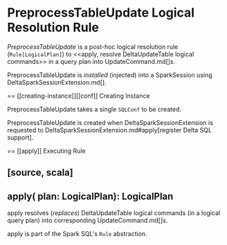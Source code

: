 # PreprocessTableUpdate Logical Resolution Rule

*PreprocessTableUpdate* is a post-hoc logical resolution rule (`Rule[LogicalPlan]`) to <<apply, resolve DeltaUpdateTable logical commands>> in a query plan into UpdateCommand.md[]s.

PreprocessTableUpdate is _installed_ (injected) into a SparkSession using DeltaSparkSessionExtension.md[].

== [[creating-instance]][[conf]] Creating Instance

PreprocessTableUpdate takes a single `SQLConf` to be created.

PreprocessTableUpdate is created when DeltaSparkSessionExtension is requested to DeltaSparkSessionExtension.md#apply[register Delta SQL support].

== [[apply]] Executing Rule

[source, scala]
----
apply(
  plan: LogicalPlan): LogicalPlan
----

apply resolves (_replaces_) DeltaUpdateTable logical commands (in a logical query plan) into corresponding UpdateCommand.md[]s.

apply is part of the Spark SQL's `Rule` abstraction.
